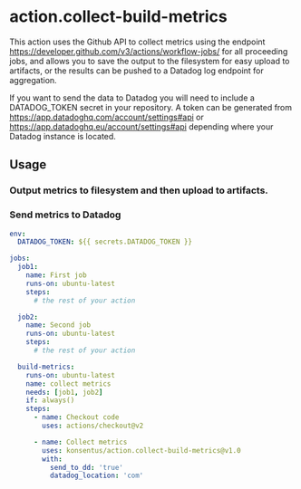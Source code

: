# action.collect-build-metrics
This action uses the Github API to collect metrics using the endpoint https://developer.github.com/v3/actions/workflow-jobs/ for all proceeding jobs, and allows you to save the output to the filesystem for easy upload to artifacts, or the results can be pushed to a Datadog log endpoint for aggregation.

If you want to send the data to Datadog you will need to include a DATADOG_TOKEN secret in your repository. A token can be generated from https://app.datadoghq.com/account/settings#api or https://app.datadoghq.eu/account/settings#api depending where your Datadog instance is located.

## Usage

### Output metrics to filesystem and then upload to artifacts.

### Send metrics to Datadog
```yaml
env:
  DATADOG_TOKEN: ${{ secrets.DATADOG_TOKEN }}

jobs:
  job1:
    name: First job
    runs-on: ubuntu-latest
    steps:
      # the rest of your action

  job2:
    name: Second job
    runs-on: ubuntu-latest
    steps:
      # the rest of your action

  build-metrics:
    runs-on: ubuntu-latest
    name: collect metrics
    needs: [job1, job2]
    if: always()
    steps:
      - name: Checkout code
        uses: actions/checkout@v2

      - name: Collect metrics
        uses: konsentus/action.collect-build-metrics@v1.0
        with:
          send_to_dd: 'true'
          datadog_location: 'com'
```
